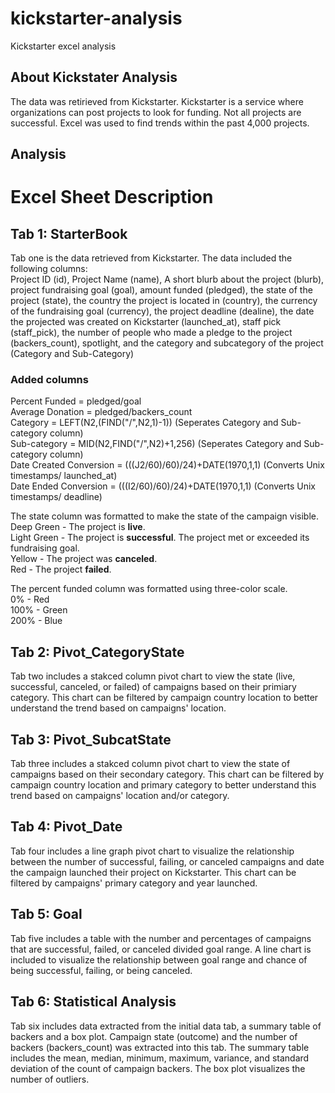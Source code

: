 # kickstarter-analysis
Kickstarter excel analysis

## About Kickstater Analysis
The data was retirieved from Kickstarter. Kickstarter is a service where organizations 
can post projects to look for funding. Not all projects are successful. Excel was used 
to find trends within the past 4,000 projects.

## Analysis

# Excel Sheet Description

## Tab 1: StarterBook
Tab one is the data retrieved from Kickstarter. The data included the following columns:  
Project ID (id), Project Name (name), A short blurb about the project (blurb), project 
fundraising goal (goal), amount funded (pledged), the state of the project (state), the 
country the project is located in (country), the currency of the fundraising goal 
(currency), the project deadline (dealine), the date the projected was created on 
Kickstarter (launched_at), staff pick (staff_pick), the number of people who made a 
pledge to the project (backers_count), spotlight, and the category and subcategory of the 
project (Category and Sub-Category)

### Added columns
  Percent Funded = pledged/goal  
  Average Donation = pledged/backers_count  
  Category = LEFT(N2,(FIND("/",N2,1)-1)) (Seperates Category and Sub-category column)  
  Sub-category = MID(N2,FIND("/",N2)+1,256) (Seperates Category and Sub-category column)  
  Date Created Conversion = (((J2/60)/60)/24)+DATE(1970,1,1) (Converts Unix timestamps/ launched_at)  
  Date Ended Conversion = (((I2/60)/60)/24)+DATE(1970,1,1) (Converts Unix timestamps/ deadline)  

The state column was formatted to make the state of the campaign visible.  
    Deep Green - The project is **live**.  
    Light Green - The project is **successful**. The project met or exceeded its fundraising goal.  
    Yellow - The project was **canceled**.  
    Red - The project **failed**.  
    
The percent funded column was formatted using three-color scale.  
    0% - Red  
    100% - Green  
    200% - Blue  
    
## Tab 2: Pivot_CategoryState

Tab two includes a stakced column pivot chart to view the state (live, successful, canceled, 
or failed) of campaigns based on their primiary category. This chart can be filtered by 
campaign country location to better understand the trend based on campaigns' location.

## Tab 3: Pivot_SubcatState

Tab three includes a stakced column pivot chart to view the state of campaigns based on their 
secondary category. This chart can be filtered by campaign country location and primary 
category to better understand this trend based on campaigns' location and/or category.

## Tab 4: Pivot_Date

Tab four includes a line graph pivot chart to visualize the relationship 
between the number of successful, failing, or canceled campaigns and date
the campaign launched their project on Kickstarter. This chart can be filtered by campaigns' 
primary category and year launched.

## Tab 5: Goal

Tab five includes a table with the number and percentages of campaigns that are successful, 
failed, or canceled divided goal range. A line chart is included to visualize the relationship 
between goal range and chance of being successful, failing, or being canceled.

## Tab 6: Statistical Analysis

Tab six includes data extracted from the initial data tab, a summary table of backers and a
box plot. Campaign state (outcome) and the number of backers (backers_count) was extracted 
into this tab. The summary table includes the mean, median, minimum, maximum, variance, 
and standard deviation of the count of campaign backers. The box plot visualizes the number 
of outliers.
